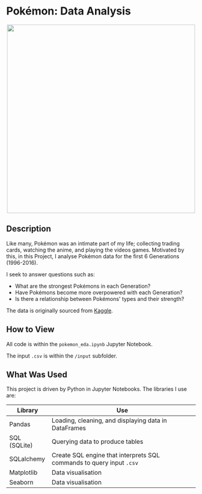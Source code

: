 # Pokémon: Data Analysis
<p align="center">
    <img width="500" src="https://external-preview.redd.it/NXrR_qnMRHrwUoE8pbeiX26fq4mNctFsmdEghRVApSQ.jpg?auto=webp&s=b18e1b0df84f417036d4e1ac0affb6245a071ebf">
</p>

## Description
Like many, Pokémon was an intimate part of my life; collecting trading cards, watching the anime, and playing the videos games. Motivated by this, in this Project, I analyse Pokémon data for the first 6 Generations (1996-2016). 

I seek to answer questions such as:

* What are the strongest Pokémons in each Generation?
* Have Pokémons become more overpowered with each Generation?
* Is there a relationship between Pokémons' types and their strength?

The data is originally sourced from [Kaggle](https://www.kaggle.com/abcsds/pokemon).

## How to View
All code is within the `pokemon_eda.ipynb` Jupyter Notebook. 

The input `.csv` is within the `/input` subfolder.

## What Was Used
This project is driven by Python in Jupyter Notebooks. The libraries I use are:

| Library      | Use                                                                  |
| ------------ | -------------------------------------------------------------------- |
| Pandas       | Loading, cleaning, and displaying data in DataFrames                 |
| SQL (SQLite) | Querying data to produce tables                                      |
| SQLalchemy   | Create SQL engine that interprets SQL commands to query input `.csv` |
| Matplotlib   | Data visualisation                                                   |
| Seaborn      | Data visualisation                                                   |